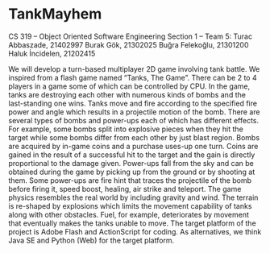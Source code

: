 # TankMayhem

CS 319 – Object Oriented Software Engineering
Section 1 – Team 5:
Turac Abbaszade, 21402997
Burak Gök, 21302025
Buğra Felekoğlu, 21301200
Haluk İncidelen, 21202415

We will develop a turn-based multiplayer 2D game involving tank battle. We inspired from a flash game named “Tanks, The Game”. There can be 2 to 4 players in a game some of which can be controlled by CPU. In the game, tanks are destroying each other with numerous kinds of bombs and the last-standing one wins. Tanks move and fire according to the specified fire power and angle which results in a projectile motion of the bomb. There are several types of bombs and power-ups each of which has different effects. For example, some bombs split into explosive pieces when they hit the target while some bombs differ from each other by just blast region. Bombs are acquired by in-game coins and a purchase uses-up one turn. Coins are gained in the result of a successful hit to the target and the gain is directly proportional to the damage given. Power-ups fall from the sky and can be obtained during the game by picking up from the ground or by shooting at them. Some power-ups are fire hint that traces the projectile of the bomb before firing it, speed boost, healing, air strike and teleport. The game physics resembles the real world by including gravity and wind. The terrain is re-shaped by explosions which limits the movement capability of tanks along with other obstacles. Fuel, for example, deteriorates by movement that eventually makes the tanks unable to move. The target platform of the project is Adobe Flash and ActionScript for coding. As alternatives, we think Java SE and Python (Web) for the target platform.
